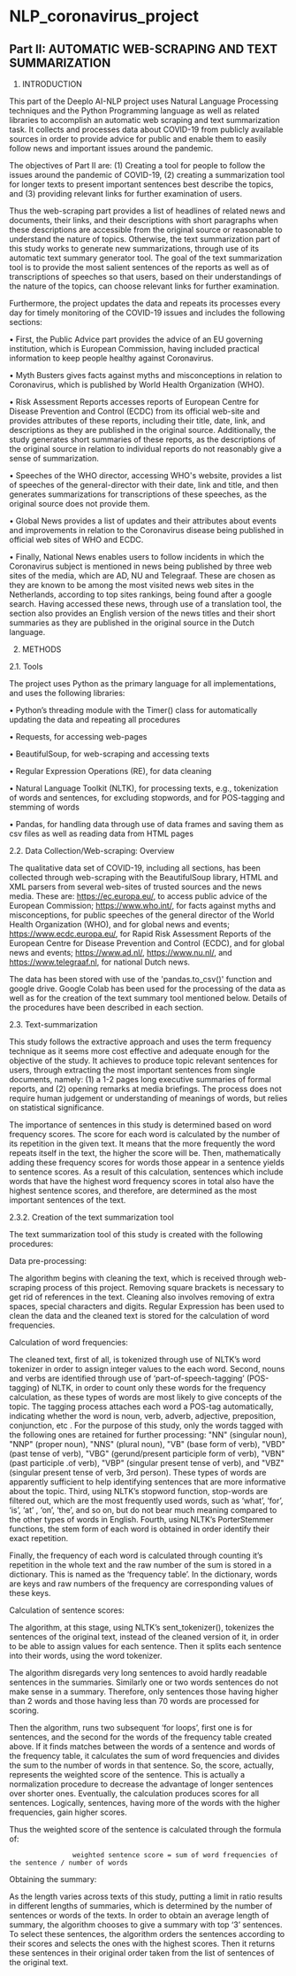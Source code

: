 # NLP_coronavirus_project
## Part II: AUTOMATIC WEB-SCRAPING AND TEXT SUMMARIZATION


1. INTRODUCTION


This part of the Deeplo AI-NLP project uses Natural Language Processing techniques and the Python Programming language as well as related libraries to accomplish an automatic web scraping and text summarization task. It collects and processes data about COVID-19 from publicly available sources in order to provide advice for public and enable them to easily follow news and important issues around the pandemic.  

The objectives of Part II are: (1) Creating a tool for people to follow the issues around the pandemic of COVID-19, (2) creating a summarization tool for longer texts to present important sentences best describe the topics, and (3) providing relevant links for further examination of users.

Thus the web-scraping part provides a list of headlines of related news and documents, their links, and their descriptions with short paragraphs when these descriptions are accessible from the original source or reasonable to understand the nature of topics.  Otherwise, the text summarization part of this study works to generate new summarizations, through use of its automatic text summary generator tool. The goal of the text summarization tool is to provide the most salient sentences of the reports as well as of transcriptions of speeches so that users, based on their understandings of the nature of the topics, can choose relevant links for further examination. 

Furthermore, the project updates the data and repeats its processes every day for timely monitoring of the COVID-19 issues and includes the following sections:

•	First, the Public Advice part provides the advice of an EU governing institution, which is European Commission, having included practical information to keep people healthy against Coronavirus. 

•	Myth Busters gives facts against myths and misconceptions in relation to Coronavirus, which is published by World Health Organization (WHO).

•	Risk Assessment Reports accesses reports of European Centre for Disease Prevention and Control (ECDC) from its official web-site and provides attributes of these reports, including their title, date, link, and descriptions as they are published in the original source. Additionally, the study generates short summaries of these reports, as the descriptions of the original source in relation to individual reports do not reasonably give a sense of summarization. 

•	Speeches of the WHO director, accessing WHO's website, provides a list of speeches of the general-director with their date, link and title, and then generates summarizations for transcriptions of these speeches, as the original source does not provide them. 

•	Global News provides a list of updates and their attributes about events and improvements in relation to the Coronavirus disease being published in official web sites of WHO and ECDC.

•	Finally, National News enables users to follow incidents in which the Coronavirus subject is mentioned in news being published by three web sites of the media, which are AD, NU and Telegraaf. These are chosen as they are known to be among the most visited news web sites in the Netherlands, according to top sites rankings, being found after a google search. Having accessed these news, through use of a translation tool, the section also provides an English version of the news titles and their short summaries as they are published in the original source in the Dutch language.


2. METHODS


2.1. Tools

The project uses Python as the primary language for all implementations, and uses the following libraries: 

•	Python’s threading module with the Timer() class for automatically updating the data and repeating all procedures

•	Requests, for accessing web-pages

•	BeautifulSoup, for web-scraping and accessing texts

•	Regular Expression Operations (RE), for data cleaning 

•	Natural Language Toolkit (NLTK), for processing texts, e.g., tokenization of words and sentences, for excluding stopwords, and for POS-tagging and stemming of words

•	Pandas, for handling data through use of data frames and saving them as csv files as well as reading data from HTML pages


2.2. Data Collection/Web-scraping: Overview

The qualitative data set of COVID-19, including all sections, has been collected through web-scraping with the BeautifulSoup library, HTML and XML parsers from several web-sites of trusted sources and the news media. These are: https://ec.europa.eu/, to access public advice of the European Commission; https://www.who.int/, for facts against myths and misconceptions, for public speeches of the general director of the World Health Organization (WHO), and for global news and events; https://www.ecdc.europa.eu/, for Rapid Risk Assessment Reports of the European Centre for Disease Prevention and Control (ECDC), and for global news and events; https://www.ad.nl/, https://www.nu.nl/, and https://www.telegraaf.nl, for national Dutch news.

The data has been stored with use of the 'pandas.to_csv()' function and google drive. Google Colab has been used for the processing of the data as well as for the creation of the text summary tool mentioned below. Details of the procedures have been described in each section.

2.3. Text-summarization 

This study follows the extractive approach and uses the term frequency technique as it seems more cost effective and adequate enough for the objective of the study. It achieves to produce topic relevant sentences for users, through extracting the most important sentences from single documents, namely: (1) a 1-2 pages long executive summaries of formal reports, and (2) opening remarks at media briefings. The process does not require human judgement or understanding of meanings of words, but relies on statistical significance. 

The importance of sentences in this study is determined based on word frequency scores. The score for each word is calculated by the number of its repetition in the given text. It means that the more frequently the word repeats itself in the text, the higher the score will be. Then, mathematically adding these frequency scores for words those appear in a sentence yields to sentence scores. As a result of this calculation, sentences which include words that have the highest word frequency scores in total also have the highest sentence scores, and therefore, are determined as the most important sentences of the text.

2.3.2. Creation of the text summarization tool

The text summarization tool of this study is created with the following procedures: 

Data pre-processing:

The algorithm begins with cleaning the text, which is received through web-scraping process of this project. Removing square brackets is necessary to get rid of references in the text. Cleaning also involves removing of extra spaces, special characters and digits. Regular Expression has been used to clean the data and the cleaned text is stored for the calculation of word frequencies.

Calculation of word frequencies:

The cleaned text, first of all, is tokenized through use of NLTK’s word tokenizer in order to assign integer values to the each word. Second, nouns and verbs are identified through use of ‘part-of-speech-tagging’ (POS-tagging) of NLTK, in order to count only these words for the frequency calculation, as these types of words are most likely to give concepts of the topic. The tagging process attaches each word a POS-tag automatically, indicating whether the word is noun, verb, adverb, adjective, preposition, conjunction, etc . For the purpose of this study, only the words tagged with the following ones are retained for further processing: "NN" (singular noun), "NNP" (proper noun), "NNS" (plural noun), "VB" (base form of verb), "VBD" (past tense of verb), "VBG" (gerund/present participle form of verb), "VBN" (past participle .of verb), "VBP" (singular present tense of verb), and "VBZ" (singular present tense of verb, 3rd person). These types of words are apparently sufficient to help identifying sentences that are more informative about the topic. 
Third, using NLTK’s stopword function, stop-words are filtered out, which are the most frequently used words, such as ‘what’, ‘for’, ‘is’, ‘at’ , ‘on’, ‘the’, and so on, but do not bear much meaning compared to the other types of words in English. Fourth, using NLTK’s PorterStemmer functions, the stem form of each word is obtained in order identify their exact repetition. 

Finally, the frequency of each word is calculated through counting it’s repetition in the whole text and the raw number of the sum is stored in a dictionary. This is named as the ‘frequency table’. In the dictionary, words are keys and raw numbers of the frequency are corresponding values of these keys.

Calculation of sentence scores:  

The algorithm, at this stage, using NLTK’s sent_tokenizer(), tokenizes the sentences of the original text, instead of the cleaned version of it, in order to be able to assign values for each sentence.  Then it splits each sentence into their words, using the word tokenizer.

The algorithm disregards very long sentences to avoid hardly readable sentences in the summaries. Similarly one or two words sentences do not make sense in a summary. Therefore, only sentences those having higher than 2 words and those having less than 70 words are processed for scoring. 
 
Then the algorithm, runs two subsequent ‘for loops’, first one is for sentences, and the second for the words of the frequency table created above. If it finds matches between the words of a sentence and words of the frequency table, it calculates the sum of word frequencies and divides the sum to the number of words in that sentence. So, the score, actually, represents the weighted score of the sentence. This is actually a normalization procedure to decrease the advantage of longer sentences over shorter ones. Eventually, the calculation produces scores for all sentences. Logically, sentences, having more of the words with the higher frequencies, gain higher scores.  

Thus the weighted score of the sentence is calculated through the formula of:

                    weighted sentence score = sum of word frequencies of the sentence / number of words

Obtaining the summary: 

As the length varies across texts of this study, putting a limit in ratio results in different lengths of summaries, which is determined by the number of sentences or words of the texts. In order to obtain an average length of summary, the algorithm chooses to give a summary with top ‘3’ sentences. To select these sentences, the algorithm orders the sentences according to their scores and selects the ones with the highest scores. Then it returns these sentences in their original order taken from the list of sentences of the original text. 
